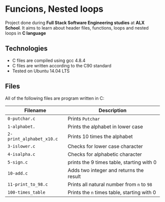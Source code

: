 # Funcions, Nested loops

Project done during **Full Stack Software Engineering studies** at **ALX School**. It aims to learn about header files, functions, loops and  nested loops in **C language**

## Technologies
* C files are compiled using gcc 4.8.4
* C files are written according to the C90 standard
* Tested on Ubuntu 14.04 LTS

## Files
All of the following files are program written in C:

| Filename | Description |
| -------- | ----------- |
| `0-putchar.c` | Prints `Putchar` |
| `1-alphabet.` | Prints the alphabet in lower case |
| `2-print_alphabet_x10.c` | Prints 10 times the alphabet |
| `3-islower.c` | Checks for lower case character |
| `4-isalpha.c` | Checks for alphabetic character |
| `5-sign.c` | prints the 9 times table, starting with 0 |
| `10-add.c` | Adds two integer and returns the result |
| `11-print_to_98.c` | Prints all natural number from `n` to `98` |
| `100-times_table` | Prints the `n` times table, starting with 0 |
